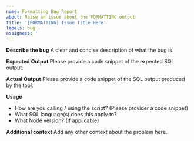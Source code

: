 ```yaml
---
name: Formatting Bug Report
about: Raise an issue about the FORMATTING output
title: '[FORMATTING] Issue Title Here'
labels: bug
assignees: ''
---
```


**Describe the bug**
A clear and concise description of what the bug is.

**Expected Output**
Please provide a code snippet of the expected SQL output.

**Actual Output**
Please provide a code snippet of the SQL output produced by the tool.

**Usage**

- How are you calling / using the script? (Please provider a code snippet)
- What SQL language(s) does this apply to?
- What Node version? (If applicable)

**Additional context**
Add any other context about the problem here.
